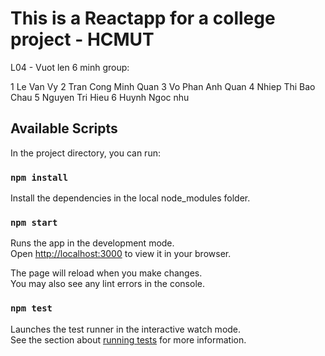 # This is a Reactapp for a college project - HCMUT

L04 - Vuot len 6 minh group: 

1 Le Van Vy
2 Tran Cong Minh Quan
3 Vo Phan Anh Quan
4 Nhiep Thi Bao Chau
5 Nguyen Tri Hieu
6 Huynh Ngoc nhu

## Available Scripts

In the project directory, you can run:

### `npm install`

Install the dependencies in the local node_modules folder.

### `npm start`

Runs the app in the development mode.\
Open [http://localhost:3000](http://localhost:3000) to view it in your browser.

The page will reload when you make changes.\
You may also see any lint errors in the console.

### `npm test`

Launches the test runner in the interactive watch mode.\
See the section about [running tests](https://facebook.github.io/create-react-app/docs/running-tests) for more information.

